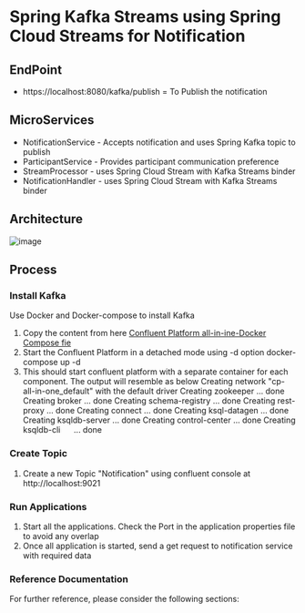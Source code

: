 # Spring Kafka Streams using Spring Cloud Streams for Notification

## EndPoint
* https://localhost:8080/kafka/publish = To Publish the notification

## MicroServices
* NotificationService - Accepts notification and uses Spring Kafka topic to publish
* ParticipantService - Provides participant communication preference
* StreamProcessor - uses Spring Cloud Stream with Kafka Streams binder
* NotificationHandler - uses Spring Cloud Stream with Kafka Streams binder

## Architecture
![image](https://user-images.githubusercontent.com/827779/134972238-1b87330b-da3b-4093-8301-dce97791aa0d.png)


## Process

### Install Kafka
Use Docker and Docker-compose to install Kafka 
1. Copy the content from here [Confluent Platform all-in-ine-Docker Compose fie](https://github.com/confluentinc/cp-all-in-one/blob/6.2.0-post/cp-all-in-one/docker-compose.yml)
2. Start the Confluent Platform in a detached mode using -d option
	docker-compose up -d
3. This should start confluent platform  with a separate container for each component. The output will resemble as below
	Creating network "cp-all-in-one_default" with the default driver
	Creating zookeeper ... done
	Creating broker    ... done
	Creating schema-registry ... done
	Creating rest-proxy      ... done
	Creating connect         ... done
	Creating ksql-datagen    ... done
	Creating ksqldb-server   ... done
	Creating control-center  ... done
	Creating ksqldb-cli      ... done

### Create Topic
1. Create a new Topic "Notification" using confluent console at
	http://localhost:9021

### Run Applications
1. Start all the applications. Check the Port in the application properties file to avoid any  overlap
2. Once all application is started, send a get request to notification service with required data


### Reference Documentation
For further reference, please consider the following sections:
